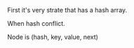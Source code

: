 First it's very strate that has a hash array.

When hash conflict. 

Node is (hash, key, value, next)

